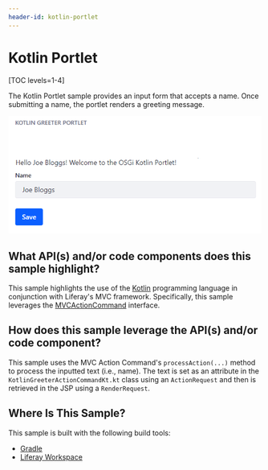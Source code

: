 ```yaml
---
header-id: kotlin-portlet
---
```


# Kotlin Portlet

[TOC levels=1-4]

The Kotlin Portlet sample provides an input form that accepts a name. Once
submitting a name, the portlet renders a greeting message.

![Figure 1: After saving the inputted name, it's displayed as a greeting on the portlet page.](../../../images/kotlin-portlet.png)

## What API(s) and/or code components does this sample highlight?

This sample highlights the use of the [Kotlin](https://kotlinlang.org/)
programming language in conjunction with Liferay's MVC framework.
Specifically, this sample leverages the
[MVCActionCommand](@platform-ref@/7.2-latest/javadocs/portal-kernel/com/liferay/portal/kernel/portlet/bridges/mvc/MVCActionCommand.html)
interface.

## How does this sample leverage the API(s) and/or code component?

This sample uses the MVC Action Command's `processAction(...)` method to process 
the inputted text (i.e., name). The text is set as an attribute in the 
`KotlinGreeterActionCommandKt.kt` class using an `ActionRequest` and then is 
retrieved in the JSP using a `RenderRequest`. 

<!-- Add back link for 'MVC Action Command' once mvc-action-command article is available-->

## Where Is This Sample?

This sample is built with the following build tools:

- [Gradle](https://github.com/liferay/liferay-blade-samples/tree/7.2/gradle/apps/kotlin-portlet)
- [Liferay Workspace](https://github.com/liferay/liferay-blade-samples/tree/7.2/liferay-workspace/apps/kotlin-portlet)
